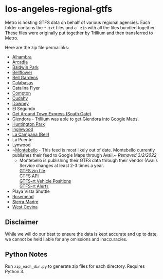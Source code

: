 # los-angeles-regional-gtfs

Metro is hosting GTFS data on behalf of various regional agencies. Each folder contains the `*.txt` files and a `.zip` with all the files bundled together.  These files were originally put together by Trillium and then transferred to Metro.

Here are the zip file permalinks:

* [Alhambra](https://github.com/LACMTA/los-angeles-regional-gtfs/blob/14f09a256ac3f8b999b3ed7e701a21bb63bf5e1d/alhambra-ca-us/alhambra-ca-us.zip)
* [Arcadia](https://github.com/LACMTA/los-angeles-regional-gtfs/blob/14f09a256ac3f8b999b3ed7e701a21bb63bf5e1d/arcadia-ca-us/arcadia-ca-us.zip)
* [Baldwin Park](https://github.com/LACMTA/los-angeles-regional-gtfs/blob/14f09a256ac3f8b999b3ed7e701a21bb63bf5e1d/baldwinpark-ca-us/baldwinpark-ca-us.zip)
* [Bellflower](https://github.com/LACMTA/los-angeles-regional-gtfs/blob/14f09a256ac3f8b999b3ed7e701a21bb63bf5e1d/bellflower-ca-us/bellflower-ca-us.zip)
* [Bell Gardens](https://github.com/LACMTA/los-angeles-regional-gtfs/blob/14f09a256ac3f8b999b3ed7e701a21bb63bf5e1d/bellgardens-ca-us/bellgardens-ca-us.zip)
* [Calabasas](https://github.com/LACMTA/los-angeles-regional-gtfs/blob/14f09a256ac3f8b999b3ed7e701a21bb63bf5e1d/calabasas-ca-us/calabasas-ca-us.zip)
* Catalina Flyer
* [Compton](https://github.com/LACMTA/los-angeles-regional-gtfs/blob/14f09a256ac3f8b999b3ed7e701a21bb63bf5e1d/compton-ca-us/compton-ca-us.zip)
* [Cudahy](https://github.com/LACMTA/los-angeles-regional-gtfs/blob/14f09a256ac3f8b999b3ed7e701a21bb63bf5e1d/cudahy-ca-us/cudahy-ca-us.zip)
* [Downey](https://github.com/LACMTA/los-angeles-regional-gtfs/blob/14f09a256ac3f8b999b3ed7e701a21bb63bf5e1d/downey-ca-us/downey-ca-us.zip)
* El Segundo
* [Get Around Town Express (South Gate)](https://github.com/LACMTA/los-angeles-regional-gtfs/blob/14f09a256ac3f8b999b3ed7e701a21bb63bf5e1d/getaroundtownexpress-ca-us/getaroundtownexpress-ca-us.zip)
* [Glendora](https://github.com/LACMTA/los-angeles-regional-gtfs/blob/14f09a256ac3f8b999b3ed7e701a21bb63bf5e1d/glendora-ca-us/glendora-ca-us.zip) - Trillium was able to get Glendora into Google Maps.
* [Huntington Park](https://github.com/LACMTA/los-angeles-regional-gtfs/blob/14f09a256ac3f8b999b3ed7e701a21bb63bf5e1d/huntingtonpark-ca-us/huntingtonpark-ca-us.zip)
* [Inglewood](https://raw.githubusercontent.com/LACMTA/los-angeles-regional-gtfs/main/inglewood-ca-us/inglewood-ca-us.zip)
* [La Campana (Bell)](https://github.com/LACMTA/los-angeles-regional-gtfs/blob/14f09a256ac3f8b999b3ed7e701a21bb63bf5e1d/lacampana-ca-us/lacampana-ca-us.zip)
* La Puente
* Lynwood
* ~[Montebello](https://github.com/LACMTA/los-angeles-regional-gtfs/blob/14f09a256ac3f8b999b3ed7e701a21bb63bf5e1d/montebello-ca-us/montebello-ca-us.zip) - This feed is most likely out of date. Montebello currently publishes their feed to Google Maps through Avail.~  *Removed 3/2/2022*
  * Montebello is publishing their GTFS data through their vendor (Avail). Service changes at least 2-3 times a year.
  <br>[GTFS zip file](https://mbl.rideralerts.com/infopoint/gtfs-zip.ashx)
  <br>[GTFS API](https://mbl.rideralerts.com/InfoPoint/swagger/ui/index)
  <br>[GTFS-rt Vehicle Positions](https://mbl.rideralerts.com/InfoPoint/GTFS-Realtime.ashx?Type=VehiclePosition)
  <br>[GTFS-rt Alerts](https://mbl.rideralerts.com/InfoPoint/GTFS-Realtime.ashx?Type=Alert)
* Playa Vista Shuttle
* [Rosemead](https://github.com/LACMTA/los-angeles-regional-gtfs/blob/14f09a256ac3f8b999b3ed7e701a21bb63bf5e1d/rosemead-ca-us/rosemead-ca-us.zip)
* [Sierra Madre](https://github.com/LACMTA/los-angeles-regional-gtfs/blob/14f09a256ac3f8b999b3ed7e701a21bb63bf5e1d/sierramadre-ca-us/sierramadre-ca-us.zip)
* [West Covina](https://github.com/LACMTA/los-angeles-regional-gtfs/blob/14f09a256ac3f8b999b3ed7e701a21bb63bf5e1d/westcovina-ca-us/westcovina-ca-us.zip)

## Disclaimer

While we will do our best to ensure the data is kept accurate and up to date, we cannot be held liable for any omissions and inaccuracies.

## Python Notes

Run `zip_each_dir.py` to generate zip files for each directory.  Requires Python 3.
